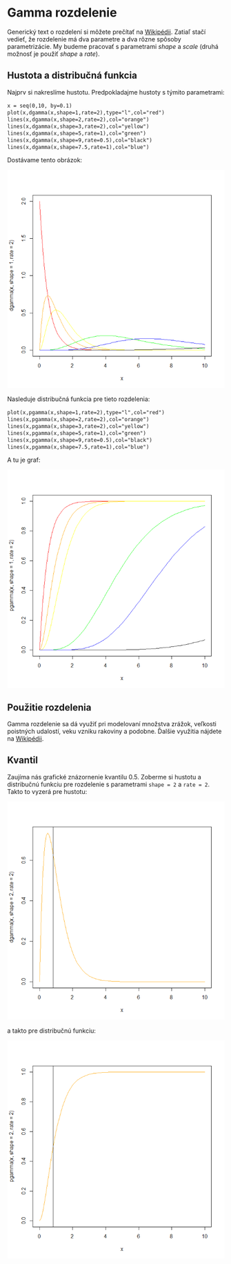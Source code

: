 # Gamma rozdelenie

Generický text o rozdelení si môžete prečítať na [Wikipédii](https://en.wikipedia.org/wiki/Gamma_distribution). Zatiaľ stačí vedieť, že rozdelenie má dva parametre a dva rôzne spôsoby parametrizácie. My budeme pracovať s parametrami *shape* a *scale* (druhá možnosť je použiť *shape* a *rate*). 

## Hustota a distribučná funkcia

Najprv si nakreslíme hustotu. Predpokladajme hustoty s týmito parametrami:
```
x = seq(0,10, by=0.1)
plot(x,dgamma(x,shape=1,rate=2),type="l",col="red")
lines(x,dgamma(x,shape=2,rate=2),col="orange")
lines(x,dgamma(x,shape=3,rate=2),col="yellow")
lines(x,dgamma(x,shape=5,rate=1),col="green")
lines(x,dgamma(x,shape=9,rate=0.5),col="black")
lines(x,dgamma(x,shape=7.5,rate=1),col="blue")
```
Dostávame tento obrázok:

![Hustota](Pictures/E01P01.png)

Nasleduje distribučná funkcia pre tieto rozdelenia:
```
plot(x,pgamma(x,shape=1,rate=2),type="l",col="red")
lines(x,pgamma(x,shape=2,rate=2),col="orange")
lines(x,pgamma(x,shape=3,rate=2),col="yellow")
lines(x,pgamma(x,shape=5,rate=1),col="green")
lines(x,pgamma(x,shape=9,rate=0.5),col="black")
lines(x,pgamma(x,shape=7.5,rate=1),col="blue")
```

A tu je graf:

![DistribFcia](Pictures/E01P02.png)

## Použitie rozdelenia

Gamma rozdelenie sa dá využiť pri modelovaní množstva zrážok, veľkosti poistných udalostí, veku vzniku rakoviny a podobne. Ďalšie využitia nájdete na [Wikipédii](https://en.wikipedia.org/wiki/Gamma_distribution#Occurrence_and_applications).

## Kvantil

Zaujíma nás grafické znázornenie kvantilu 0.5. Zoberme si hustotu a distribučnú funkciu pre rozdelenie s parametrami `shape = 2` a `rate = 2`. Takto to vyzerá pre hustotu:

![qHustota](Pictures/E01P03.png)

a takto pre distribučnú funkciu:

![qDistribFcia](Pictures/E01P04.png)
